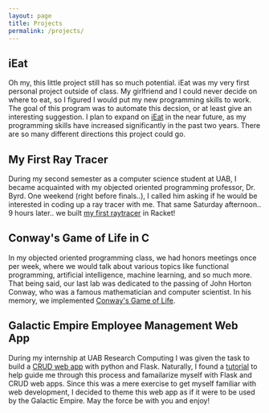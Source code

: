 ```yaml
---
layout: page
title: Projects
permalink: /projects/
---
```



## iEat
Oh my, this little project still has so much potential. iEat was my very first personal project outside of class. My girlfriend and I could never decide on where to eat, so I figured I would put my new programming skills to work. The goal of this program was to automate this decsion, or at least give an interesting suggestion. I plan to expand on [iEat](https://github.com/cclint/Python-Projects) in the near future, as my programming skills have increased significantly in the past two years. There are so many different directions this project could go.

## My First Ray Tracer
During my second semester as a computer science student at UAB, I became acquainted with my objected oriented programming professor, Dr. Byrd. One weekend (right before finals..), I called him asking if he would be interested in coding up a ray tracer with me. That same Saturday afternoon.. 9 hours later.. we built [my first raytracer](https://github.com/cclint/first-raytracer) in Racket!

## Conway's Game of Life in C
In my objected oriented programming class, we had honors meetings once per week, where we would talk about various topics like functional programming, artificial intelligence, machine learning, and so much more. That being said, our last lab was dedicated to the passing of John Horton Conway, who was a famous mathematician and computer scientist. In his memory, we implemented [Conway's Game of Life](https://github.com/cclint/AdvanceLabClub).

## Galactic Empire Employee Management Web App
During my internship at UAB Research Computing I was given the task to build a [CRUD web app](https://github.com/cclint/Research-Computing) with python and Flask. Naturally, I found a [tutorial](https://scotch.io/tutorials/build-a-crud-web-app-with-python-and-flask-part-two)
 to help guide me through this process and famailarize myself with Flask and CRUD web apps. Since this was a mere exercise to get myself familiar with web development, I decided to theme this web app as if it were to be used by the Galactic Empire. May the force be with you and enjoy!